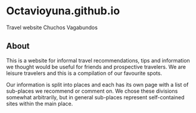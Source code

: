 # Octavioyuna.github.io
Travel website Chuchos Vagabundos

## About

This is a website for informal travel recommendations, tips and information we thought would be useful for friends and prospective travelers. We are leisure travelers and this is a compilation of our favourite spots.

Our information is split into places and each has its own page with a list of sub-places we recommend or comment on. We chose these divisions somewhat arbitrarily, but in general sub-places represent self-contained sites within the main place.
